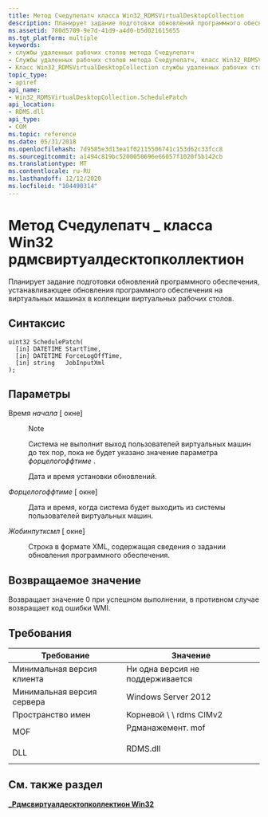 ```yaml
---
title: Метод Счедулепатч класса Win32_RDMSVirtualDesktopCollection
description: Планирует задание подготовки обновлений программного обеспечения, устанавливающее обновления программного обеспечения на виртуальных машинах в коллекции виртуальных рабочих столов.
ms.assetid: 780d5709-9e7d-41d9-a4d0-b5d021615655
ms.tgt_platform: multiple
keywords:
- службы удаленных рабочих столов метода Счедулепатч
- Службы удаленных рабочих столов метода Счедулепатч, класс Win32_RDMSVirtualDesktopCollection
- Класс Win32_RDMSVirtualDesktopCollection службы удаленных рабочих столов, метод Счедулепатч
topic_type:
- apiref
api_name:
- Win32_RDMSVirtualDesktopCollection.SchedulePatch
api_location:
- RDMS.dll
api_type:
- COM
ms.topic: reference
ms.date: 05/31/2018
ms.openlocfilehash: 7d9585e3d13ea1f02115506741c153d62c33fcc8
ms.sourcegitcommit: a1494c819bc5200050696e66057f1020f5b142cb
ms.translationtype: MT
ms.contentlocale: ru-RU
ms.lasthandoff: 12/12/2020
ms.locfileid: "104490314"
---
```

# <a name="schedulepatch-method-of-the-win32_rdmsvirtualdesktopcollection-class"></a>Метод Счедулепатч \_ класса Win32 рдмсвиртуалдесктопколлектион

Планирует задание подготовки обновлений программного обеспечения, устанавливающее обновления программного обеспечения на виртуальных машинах в коллекции виртуальных рабочих столов.

## <a name="syntax"></a>Синтаксис


```mof
uint32 SchedulePatch(
  [in] DATETIME StartTime,
  [in] DATETIME ForceLogOffTime,
  [in] string   JobInputXml
);
```



## <a name="parameters"></a>Параметры

<dl> <dt>

Время *начала* \[ окне\]
</dt> <dd>

> [!Note]  
> Система не выполнит выход пользователей виртуальных машин до тех пор, пока не будет указано значение параметра *форцелогоффтиме* .

 

Дата и время установки обновлений.

</dd> <dt>

*Форцелогоффтиме* \[ окне\]
</dt> <dd>

Дата и время, когда система будет выходить из системы пользователей виртуальных машин.

</dd> <dt>

*Жобинпутксмл* \[ окне\]
</dt> <dd>

Строка в формате XML, содержащая сведения о задании обновления программного обеспечения.

</dd> </dl>

## <a name="return-value"></a>Возвращаемое значение

Возвращает значение 0 при успешном выполнении, в противном случае возвращает код ошибки WMI.

## <a name="requirements"></a>Требования



| Требование | Значение |
|-------------------------------------|---------------------------------------------------------------------------------------------|
| Минимальная версия клиента<br/> | Ни одна версия не поддерживается<br/>                                                                   |
| Минимальная версия сервера<br/> | Windows Server 2012<br/>                                                              |
| Пространство имен<br/>                | Корневой \\ \\ rdms CIMv2<br/>                                                                |
| MOF<br/>                      | <dl> <dt>Рдманажемент. mof</dt> </dl> |
| DLL<br/>                      | <dl> <dt>RDMS.dll</dt> </dl>         |



## <a name="see-also"></a>См. также раздел

<dl> <dt>

[**\_Рдмсвиртуалдесктопколлектион Win32**](win32-rdmsvirtualdesktopcollection.md)
</dt> </dl>

 

 





